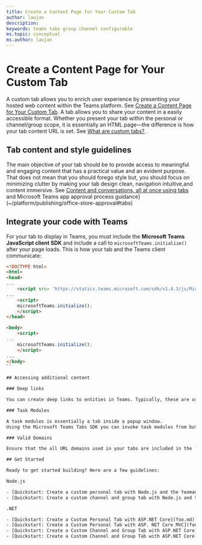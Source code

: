 ```yaml
---
title: Create a Content Page for Your Custom Tab
author: laujan
description: 
keywords: teams tabs group channel configurable 
ms.topic: conceptual
ms.author: laujan
---
```

# Create a Content Page for Your Custom Tab

A custom tab allows you to enrich user experience by presenting your hosted web content within the Teams platform. See [Create a Content Page for Your Custom Tab](foo.md). A tab allows you to share your content in a easily accessible format. Whether you present your tab within the personal or channel/group scope, it is essentially an HTML page—the difference is how your tab content URL is set. See [What are custom tabs?](foo.md).

## Tab content and style guidelines

The main objective of your tab should be to provide access to meaningful and engaging content that has a practical value and an evident purpose. That does not mean that you should forego style but, you should focus on minimizing clutter by making your tab design clean, navigation intuitive,and content immersive. See [Content and conversations, all at once using tabs](~/resources/design/framework/tabs) and Microsoft Teams app approval process guidance](~/platform/publishing/office-store-approval#tabs)

## Integrate your code with Teams

For your tab to display in Teams, you must include the **Microsoft Teams JavaScript client SDK** and include a call to `microsoftTeams.initialize()` after your page loads. This is how your tab and the Teams client communicate:

```html
<!DOCTYPE html>
<html>
<head>
...
    <script src= 'https://statics.teams.microsoft.com/sdk/v1.4.3/js/MicrosoftTeams.min.js'></script>
...
    <script>
    microsoftTeams.initialize();
    </script>
</head>

<body>
    <script>
...
    microsoftTeams.initialize();
    </script>
...
</body>
``

## Accessing additional content

### Deep links

You can create deep links to entities in Teams. Typically, these are used to create links that navigate to content and information within your tab. See [Create deep links to content and features in Microsoft Teams](foo.md)

### Task Modules

A task modules is essentially a tab inside a popup window.
Using the Microsoft Teams Tabs SDK you can invoke task modules from buttons, links or menus on your tab. See ([Using task modules in tabs](foo.md)]

### Valid Domains

Ensure that the all URL domains used in your tabs are included in the `validDomains` array in your [manifest](~/concepts/apps/apps-package). For more information, see [validDomains](~/resources/schema/manifest-schema#validdomains) in the manifest schema reference.

## Get Started

Ready to get started building? Here are a few guidelines:

Node.js

- [Quickstart: Create a custom personal tab with Node.js and the Yeoman Generator for Microsoft Teams](foo.md)
- [Quickstart: Create a custom channel and group tab with Node.js and the Yeoman Generator for Microsoft Teams](foo.md)

.NET

- [Quickstart: Create a Custom Personal Tab with ASP.NET Core](foo.md)
- [Quickstart: Create a Custom Personal Tab with ASP. NET Core MVC](foo.md)
- [Quickstart: Create a Custom Channel and Group Tab with ASP.NET Core](foo.md)
- [Quickstart: Create a Custom Channel and Group Tab with ASP.NET Core MVC](foo.md)
